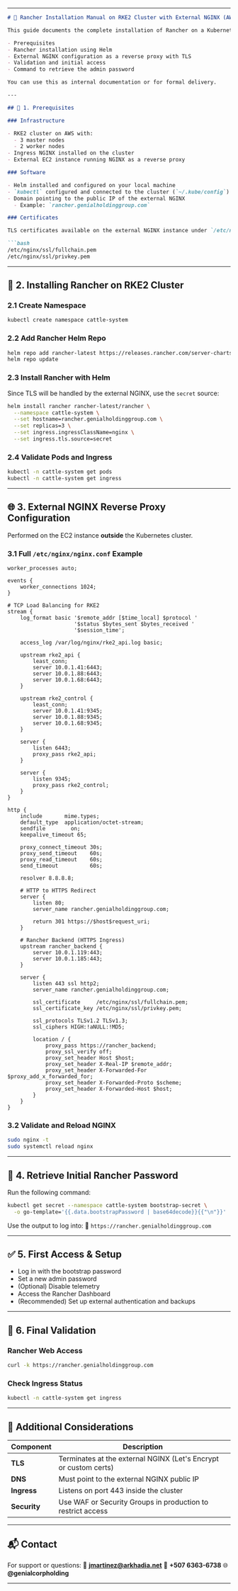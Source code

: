
---

````md
# 🐳 Rancher Installation Manual on RKE2 Cluster with External NGINX (AWS)

This guide documents the complete installation of Rancher on a Kubernetes cluster based on **RKE2** in **AWS**, including:

- Prerequisites  
- Rancher installation using Helm  
- External NGINX configuration as a reverse proxy with TLS  
- Validation and initial access  
- Command to retrieve the admin password  

You can use this as internal documentation or for formal delivery.

---

## 🧱 1. Prerequisites

### Infrastructure

- RKE2 cluster on AWS with:
  - 3 master nodes
  - 2 worker nodes
- Ingress NGINX installed on the cluster
- External EC2 instance running NGINX as a reverse proxy

### Software

- Helm installed and configured on your local machine  
- `kubectl` configured and connected to the cluster (`~/.kube/config`)  
- Domain pointing to the public IP of the external NGINX  
  - Example: `rancher.genialholdinggroup.com`

### Certificates

TLS certificates available on the external NGINX instance under `/etc/nginx/ssl/`:

```bash
/etc/nginx/ssl/fullchain.pem
/etc/nginx/ssl/privkey.pem
````

---

## 🚀 2. Installing Rancher on RKE2 Cluster

### 2.1 Create Namespace

```bash
kubectl create namespace cattle-system
```

### 2.2 Add Rancher Helm Repo

```bash
helm repo add rancher-latest https://releases.rancher.com/server-charts/latest
helm repo update
```

### 2.3 Install Rancher with Helm

Since TLS will be handled by the external NGINX, use the `secret` source:

```bash
helm install rancher rancher-latest/rancher \
  --namespace cattle-system \
  --set hostname=rancher.genialholdinggroup.com \
  --set replicas=3 \
  --set ingress.ingressClassName=nginx \
  --set ingress.tls.source=secret
```

### 2.4 Validate Pods and Ingress

```bash
kubectl -n cattle-system get pods
kubectl -n cattle-system get ingress
```

---

## 🌐 3. External NGINX Reverse Proxy Configuration

Performed on the EC2 instance **outside** the Kubernetes cluster.

### 3.1 Full `/etc/nginx/nginx.conf` Example

```nginx
worker_processes auto;

events {
    worker_connections 1024;
}

# TCP Load Balancing for RKE2
stream {
    log_format basic '$remote_addr [$time_local] $protocol '
                     '$status $bytes_sent $bytes_received '
                     '$session_time';

    access_log /var/log/nginx/rke2_api.log basic;

    upstream rke2_api {
        least_conn;
        server 10.0.1.41:6443;
        server 10.0.1.88:6443;
        server 10.0.1.68:6443;
    }

    upstream rke2_control {
        least_conn;
        server 10.0.1.41:9345;
        server 10.0.1.88:9345;
        server 10.0.1.68:9345;
    }

    server {
        listen 6443;
        proxy_pass rke2_api;
    }

    server {
        listen 9345;
        proxy_pass rke2_control;
    }
}

http {
    include       mime.types;
    default_type  application/octet-stream;
    sendfile        on;
    keepalive_timeout 65;

    proxy_connect_timeout 30s;
    proxy_send_timeout    60s;
    proxy_read_timeout    60s;
    send_timeout          60s;

    resolver 8.8.8.8;

    # HTTP to HTTPS Redirect
    server {
        listen 80;
        server_name rancher.genialholdinggroup.com;

        return 301 https://$host$request_uri;
    }

    # Rancher Backend (HTTPS Ingress)
    upstream rancher_backend {
        server 10.0.1.119:443;
        server 10.0.1.185:443;
    }

    server {
        listen 443 ssl http2;
        server_name rancher.genialholdinggroup.com;

        ssl_certificate     /etc/nginx/ssl/fullchain.pem;
        ssl_certificate_key /etc/nginx/ssl/privkey.pem;

        ssl_protocols TLSv1.2 TLSv1.3;
        ssl_ciphers HIGH:!aNULL:!MD5;

        location / {
            proxy_pass https://rancher_backend;
            proxy_ssl_verify off;
            proxy_set_header Host $host;
            proxy_set_header X-Real-IP $remote_addr;
            proxy_set_header X-Forwarded-For $proxy_add_x_forwarded_for;
            proxy_set_header X-Forwarded-Proto $scheme;
            proxy_set_header X-Forwarded-Host $host;
        }
    }
}
```

### 3.2 Validate and Reload NGINX

```bash
sudo nginx -t
sudo systemctl reload nginx
```

---

## 🔐 4. Retrieve Initial Rancher Password

Run the following command:

```bash
kubectl get secret --namespace cattle-system bootstrap-secret \
  -o go-template='{{.data.bootstrapPassword | base64decode}}{{"\n"}}'
```

Use the output to log into:
🔗 `https://rancher.genialholdinggroup.com`

---

## ✅ 5. First Access & Setup

* Log in with the bootstrap password
* Set a new admin password
* (Optional) Disable telemetry
* Access the Rancher Dashboard
* (Recommended) Set up external authentication and backups

---

## 🎯 6. Final Validation

### Rancher Web Access

```bash
curl -k https://rancher.genialholdinggroup.com
```

### Check Ingress Status

```bash
kubectl -n cattle-system get ingress
```

---

## 📌 Additional Considerations

| Component    | Description                                                      |
| ------------ | ---------------------------------------------------------------- |
| **TLS**      | Terminates at the external NGINX (Let's Encrypt or custom certs) |
| **DNS**      | Must point to the external NGINX public IP                       |
| **Ingress**  | Listens on port 443 inside the cluster                           |
| **Security** | Use WAF or Security Groups in production to restrict access      |

---

## 📬 Contact

For support or questions:
📧 **[jmartinez@arkhadia.net](mailto:jmartinez@arkhadia.net)**
📱 **+507 6363-6738**
🌐 **@genialcorpholding**

---

